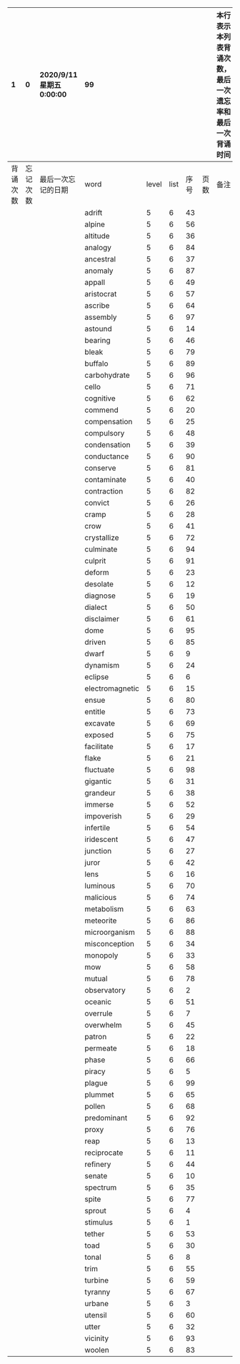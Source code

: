 |1|0|2020/9/11 星期五 0:00:00|99|||||本行表示本列表背诵次数，最后一次遗忘率和最后一次背诵时间||
|:--|:--|:--|:--|:--|:--|:--|:--|:--|:--|
|背诵次数|忘记次数|最后一次忘记的日期|word|level|list|序号|页数|备注|助记备注|
||||adrift|5|6|43||||
||||alpine|5|6|56||||
||||altitude|5|6|36||||
||||analogy|5|6|84||||
||||ancestral|5|6|37||||
||||anomaly|5|6|87||||
||||appall|5|6|49||||
||||aristocrat|5|6|57||||
||||ascribe|5|6|64||||
||||assembly|5|6|97||||
||||astound|5|6|14||||
||||bearing|5|6|46||||
||||bleak|5|6|79||||
||||buffalo|5|6|89||||
||||carbohydrate|5|6|96||||
||||cello|5|6|71||||
||||cognitive|5|6|62||||
||||commend|5|6|20||||
||||compensation|5|6|25||||
||||compulsory|5|6|48||||
||||condensation|5|6|39||||
||||conductance|5|6|90||||
||||conserve|5|6|81||||
||||contaminate|5|6|40||||
||||contraction|5|6|82||||
||||convict|5|6|26||||
||||cramp|5|6|28||||
||||crow|5|6|41||||
||||crystallize|5|6|72||||
||||culminate|5|6|94||||
||||culprit|5|6|91||||
||||deform|5|6|23||||
||||desolate|5|6|12||||
||||diagnose|5|6|19||||
||||dialect|5|6|50||||
||||disclaimer|5|6|61||||
||||dome|5|6|95||||
||||driven|5|6|85||||
||||dwarf|5|6|9||||
||||dynamism|5|6|24||||
||||eclipse|5|6|6||||
||||electromagnetic|5|6|15||||
||||ensue|5|6|80||||
||||entitle|5|6|73||||
||||excavate|5|6|69||||
||||exposed|5|6|75||||
||||facilitate|5|6|17||||
||||flake|5|6|21||||
||||fluctuate|5|6|98||||
||||gigantic|5|6|31||||
||||grandeur|5|6|38||||
||||immerse|5|6|52||||
||||impoverish|5|6|29||||
||||infertile|5|6|54||||
||||iridescent|5|6|47||||
||||junction|5|6|27||||
||||juror|5|6|42||||
||||lens|5|6|16||||
||||luminous|5|6|70||||
||||malicious|5|6|74||||
||||metabolism|5|6|63||||
||||meteorite|5|6|86||||
||||microorganism|5|6|88||||
||||misconception|5|6|34||||
||||monopoly|5|6|33||||
||||mow|5|6|58||||
||||mutual|5|6|78||||
||||observatory|5|6|2||||
||||oceanic|5|6|51||||
||||overrule|5|6|7||||
||||overwhelm|5|6|45||||
||||patron|5|6|22||||
||||permeate|5|6|18||||
||||phase|5|6|66||||
||||piracy|5|6|5||||
||||plague|5|6|99||||
||||plummet|5|6|65||||
||||pollen|5|6|68||||
||||predominant|5|6|92||||
||||proxy|5|6|76||||
||||reap|5|6|13||||
||||reciprocate|5|6|11||||
||||refinery|5|6|44||||
||||senate|5|6|10||||
||||spectrum|5|6|35||||
||||spite|5|6|77||||
||||sprout|5|6|4||||
||||stimulus|5|6|1||||
||||tether|5|6|53||||
||||toad|5|6|30||||
||||tonal|5|6|8||||
||||trim|5|6|55||||
||||turbine|5|6|59||||
||||tyranny|5|6|67||||
||||urbane|5|6|3||||
||||utensil|5|6|60||||
||||utter|5|6|32||||
||||vicinity|5|6|93||||
||||woolen|5|6|83||||
